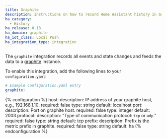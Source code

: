 ```yaml
---
title: Graphite
description: Instructions on how to record Home Assistant history in Graphite.
ha_category:
  - History
ha_release: 0.13
ha_domain: graphite
ha_iot_class: Local Push
ha_integration_type: integration
---
```


The `graphite` integration records all events and state changes and feeds the data to a [graphite](http://graphiteapp.org/) instance.

To enable this integration, add the following lines to your `configuration.yaml`:

```yaml
# Example configuration.yaml entry
graphite:
```

{% configuration %}
host:
  description: IP address of your graphite host, e.g., 192.168.1.10.
  required: false
  type: string
  default: localhost
port:
  description: Port on graphite host.
  required: false
  type: integer
  default: 2003
protocol:
  description: "Type of communication protocol: `tcp` or `udp`."
  required: false
  type: string
  default: tcp
prefix:
  description: Prefix is the metric prefix in graphite.
  required: false
  type: string
  default: ha
{% endconfiguration %}
